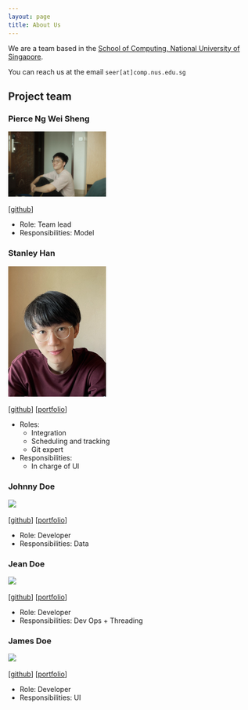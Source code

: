 ```yaml
---
layout: page
title: About Us
---
```


We are a team based in the [School of Computing, National University of Singapore](http://www.comp.nus.edu.sg).

You can reach us at the email `seer[at]comp.nus.edu.sg`

## Project team

### Pierce Ng Wei Sheng

<img src="images/igezt.png" width="200px">

[[github](https://github.com/igezt)]

* Role: Team lead
* Responsibilities: Model

### Stanley Han

<img src="images/hansstanley.png" width="200px">

[[github](http://github.com/hansstanley)]
[[portfolio](team/hansstanley.md)]

* Roles:
  * Integration
  * Scheduling and tracking
  * Git expert
* Responsibilities:
  * In charge of UI

### Johnny Doe

<img src="images/johndoe.png" width="200px">

[[github](http://github.com/johndoe)] [[portfolio](team/johndoe.md)]

* Role: Developer
* Responsibilities: Data

### Jean Doe

<img src="images/johndoe.png" width="200px">

[[github](http://github.com/johndoe)]
[[portfolio](team/johndoe.md)]

* Role: Developer
* Responsibilities: Dev Ops + Threading

### James Doe

<img src="images/johndoe.png" width="200px">

[[github](http://github.com/johndoe)]
[[portfolio](team/johndoe.md)]

* Role: Developer
* Responsibilities: UI
